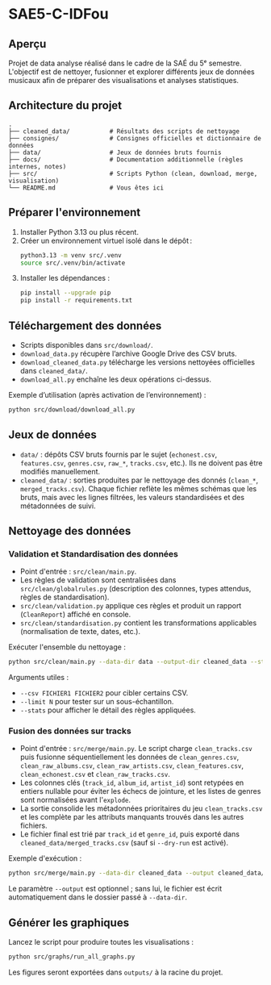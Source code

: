 # SAE5-C-IDFou

## Aperçu

Projet de data analyse réalisé dans le cadre de la SAÉ du 5ᵉ semestre. L'objectif est de nettoyer, fusionner et explorer différents jeux de données musicaux afin de préparer des visualisations et analyses statistiques.

## Architecture du projet

```text
.
├── cleaned_data/           # Résultats des scripts de nettoyage
├── consignes/              # Consignes officielles et dictionnaire de données
├── data/                   # Jeux de données bruts fournis
├── docs/                   # Documentation additionnelle (règles internes, notes)
├── src/                    # Scripts Python (clean, download, merge, visualisation)
└── README.md               # Vous êtes ici
```

## Préparer l'environnement

1. Installer Python 3.13 ou plus récent.
2. Créer un environnement virtuel isolé dans le dépôt :
   ```bash
   python3.13 -m venv src/.venv
   source src/.venv/bin/activate
   ```
3. Installer les dépendances :
   ```bash
   pip install --upgrade pip
   pip install -r requirements.txt
   ```

## Téléchargement des données

- Scripts disponibles dans `src/download/`.
- `download_data.py` récupère l’archive Google Drive des CSV bruts.
- `download_cleaned_data.py` télécharge les versions nettoyées officielles dans `cleaned_data/`.
- `download_all.py` enchaîne les deux opérations ci-dessus.

Exemple d’utilisation (après activation de l’environnement) :
```bash
python src/download/download_all.py
```   

## Jeux de données

- `data/` : dépôts CSV bruts fournis par le sujet (`echonest.csv`, `features.csv`, `genres.csv`, `raw_*`, `tracks.csv`, etc.). Ils ne doivent pas être modifiés manuellement.
- `cleaned_data/` : sorties produites par le nettoyage des donnés (`clean_*`, `merged_tracks.csv`). Chaque fichier reflète les mêmes schémas que les bruts, mais avec les lignes filtrées, les valeurs standardisées et des métadonnées de suivi.


## Nettoyage des données

### Validation et Standardisation des données

- Point d'entrée : `src/clean/main.py`.
- Les règles de validation sont centralisées dans `src/clean/globalrules.py` (description des colonnes, types attendus, règles de standardisation).
- `src/clean/validation.py` applique ces règles et produit un rapport (`CleanReport`) affiché en console.
- `src/clean/standardisation.py` contient les transformations applicables (normalisation de texte, dates, etc.).

Exécuter l'ensemble du nettoyage :
```bash
python src/clean/main.py --data-dir data --output-dir cleaned_data --stats
```
Arguments utiles :
- `--csv FICHIER1 FICHIER2` pour cibler certains CSV.
- `--limit N` pour tester sur un sous-échantillon.
- `--stats` pour afficher le détail des règles appliquées.

### Fusion des données sur tracks

- Point d'entrée : `src/merge/main.py`. Le script charge `clean_tracks.csv` puis fusionne séquentiellement les données de `clean_genres.csv`, `clean_raw_albums.csv`, `clean_raw_artists.csv`, `clean_features.csv`, `clean_echonest.csv` et `clean_raw_tracks.csv`.
- Les colonnes clés (`track_id`, `album_id`, `artist_id`) sont retypées en entiers nullable pour éviter les échecs de jointure, et les listes de genres sont normalisées avant l'`explode`.
- La sortie consolide les métadonnées prioritaires du jeu `clean_tracks.csv` et les complète par les attributs manquants trouvés dans les autres fichiers.
- Le fichier final est trié par `track_id` et `genre_id`, puis exporté dans `cleaned_data/merged_tracks.csv` (sauf si `--dry-run` est activé).

Exemple d'exécution :
```bash
python src/merge/main.py --data-dir cleaned_data --output cleaned_data/merged_tracks.csv
```
Le paramètre `--output` est optionnel ; sans lui, le fichier est écrit automatiquement dans le dossier passé à `--data-dir`.

## Générer les graphiques

Lancez le script pour produire toutes les visualisations :
```bash
python src/graphs/run_all_graphs.py
```
Les figures seront exportées dans `outputs/` à la racine du projet.
